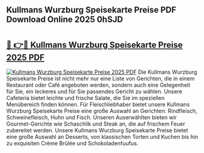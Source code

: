 ## Kullmans Wurzburg Speisekarte Preise PDF Download Online 2025 0hSJD

# <h2><a href="http://gc8tp2o.nevu.top/?p=Kullmans+Wurzburg+Speisekarte+Preise">🔗 👉🔴 Kullmans Wurzburg Speisekarte Preise 2025 PDF</a></h2>

[![Kullmans Wurzburg Speisekarte Preise 2025 PDF](https://i.imgur.com/dBaPXMq.png)](http://gc8tp2o.nevu.top/?p=Kullmans+Wurzburg+Speisekarte+Preise)
Die Kullmans Wurzburg Speisekarte Preise ist nicht mehr nur eine Liste von Gerichten, die in einem Restaurant oder Café angeboten werden, sondern auch eine Gelegenheit für Sie, ein leckeres und für Sie passendes Gericht zu wählen. Unsere Cafeteria bietet leichte und frische Salate, die Sie im speziellen Menübereich finden können. Für Fleischliebhaber bietet unsere Kullmans Wurzburg Speisekarte Preise eine große Auswahl an Gerichten: Rindfleisch, Schweinefleisch, Huhn und Fisch. Unseren Auserwählten bieten wir Gourmet-Gerichte wie Schaschlik und Steak an, die auf frischem Feuer zubereitet werden. Unsere Kullmans Wurzburg Speisekarte Preise bietet eine große Auswahl an Desserts, von klassischen Torten und Kuchen bis hin zu exquisiten Crème Brûlée und Schokoladenfuufus.
